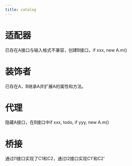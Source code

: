 ```yaml
---
title: catalog
---
```


# 适配器

已存在A接口与输入格式不兼容，创建B接口，if xxx, new A.m()

# 装饰者

已存在A，B继承A并扩展A的属性和方法。

# 代理

隐藏A接口，在B接口中if xxx, todo, if yyy, new A.m()

# 桥接

通过I1接口实现了C1和C2，通过I2接口实现C1'和C2'
